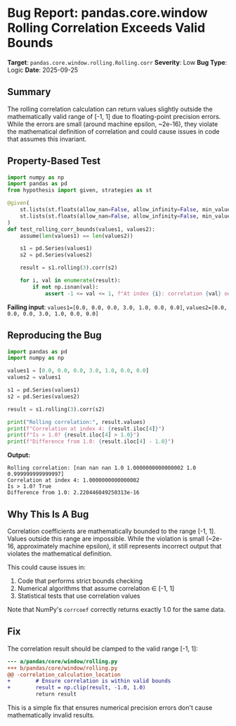 # Bug Report: pandas.core.window Rolling Correlation Exceeds Valid Bounds

**Target**: `pandas.core.window.rolling.Rolling.corr`
**Severity**: Low
**Bug Type**: Logic
**Date**: 2025-09-25

## Summary

The rolling correlation calculation can return values slightly outside the mathematically valid range of [-1, 1] due to floating-point precision errors. While the errors are small (around machine epsilon, ~2e-16), they violate the mathematical definition of correlation and could cause issues in code that assumes this invariant.

## Property-Based Test

```python
import numpy as np
import pandas as pd
from hypothesis import given, strategies as st

@given(
    st.lists(st.floats(allow_nan=False, allow_infinity=False, min_value=-1e6, max_value=1e6), min_size=5, max_size=30),
    st.lists(st.floats(allow_nan=False, allow_infinity=False, min_value=-1e6, max_value=1e6), min_size=5, max_size=30)
)
def test_rolling_corr_bounds(values1, values2):
    assume(len(values1) == len(values2))

    s1 = pd.Series(values1)
    s2 = pd.Series(values2)

    result = s1.rolling(3).corr(s2)

    for i, val in enumerate(result):
        if not np.isnan(val):
            assert -1 <= val <= 1, f"At index {i}: correlation {val} outside [-1, 1]"
```

**Failing input**: `values1=[0.0, 0.0, 0.0, 3.0, 1.0, 0.0, 0.0]`, `values2=[0.0, 0.0, 0.0, 3.0, 1.0, 0.0, 0.0]`

## Reproducing the Bug

```python
import pandas as pd
import numpy as np

values1 = [0.0, 0.0, 0.0, 3.0, 1.0, 0.0, 0.0]
values2 = values1

s1 = pd.Series(values1)
s2 = pd.Series(values2)

result = s1.rolling(3).corr(s2)

print("Rolling correlation:", result.values)
print(f"Correlation at index 4: {result.iloc[4]}")
print(f"Is > 1.0? {result.iloc[4] > 1.0}")
print(f"Difference from 1.0: {result.iloc[4] - 1.0}")
```

**Output:**
```
Rolling correlation: [nan nan nan 1.0 1.0000000000000002 1.0 0.999999999999997]
Correlation at index 4: 1.0000000000000002
Is > 1.0? True
Difference from 1.0: 2.220446049250313e-16
```

## Why This Is A Bug

Correlation coefficients are mathematically bounded to the range [-1, 1]. Values outside this range are impossible. While the violation is small (~2e-16, approximately machine epsilon), it still represents incorrect output that violates the mathematical definition.

This could cause issues in:
1. Code that performs strict bounds checking
2. Numerical algorithms that assume correlation ∈ [-1, 1]
3. Statistical tests that use correlation values

Note that NumPy's `corrcoef` correctly returns exactly 1.0 for the same data.

## Fix

The correlation result should be clamped to the valid range [-1, 1]:

```diff
--- a/pandas/core/window/rolling.py
+++ b/pandas/core/window/rolling.py
@@ -correlation_calculation_location
+        # Ensure correlation is within valid bounds
+        result = np.clip(result, -1.0, 1.0)
         return result
```

This is a simple fix that ensures numerical precision errors don't cause mathematically invalid results.